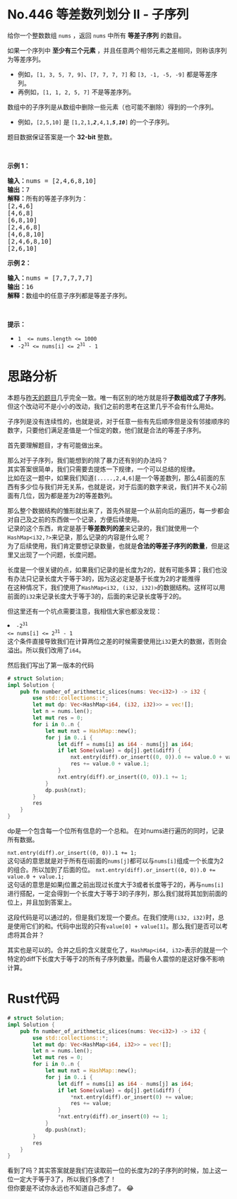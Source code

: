 # No.446 等差数列划分 II - 子序列
<p>给你一个整数数组 <code>nums</code> ，返回 <code>nums</code> 中所有 <strong>等差子序列</strong> 的数目。</p>

<p>如果一个序列中 <strong>至少有三个元素</strong> ，并且任意两个相邻元素之差相同，则称该序列为等差序列。</p>

<ul>
	<li>例如，<code>[1, 3, 5, 7, 9]</code>、<code>[7, 7, 7, 7]</code> 和 <code>[3, -1, -5, -9]</code> 都是等差序列。</li>
	<li>再例如，<code>[1, 1, 2, 5, 7]</code> 不是等差序列。</li>
</ul>

<p>数组中的子序列是从数组中删除一些元素（也可能不删除）得到的一个序列。</p>

<ul>
	<li>例如，<code>[2,5,10]</code> 是 <code>[1,2,1,<em><strong>2</strong></em>,4,1,<strong><em>5</em></strong>,<em><strong>10</strong></em>]</code> 的一个子序列。</li>
</ul>

<p>题目数据保证答案是一个 <strong>32-bit</strong> 整数。</p>

<p>&nbsp;</p>

<p><strong>示例 1：</strong></p>

<pre><strong>输入：</strong>nums = [2,4,6,8,10]
<strong>输出：</strong>7
<strong>解释：</strong>所有的等差子序列为：
[2,4,6]
[4,6,8]
[6,8,10]
[2,4,6,8]
[4,6,8,10]
[2,4,6,8,10]
[2,6,10]
</pre>

<p><strong>示例 2：</strong></p>

<pre><strong>输入：</strong>nums = [7,7,7,7,7]
<strong>输出：</strong>16
<strong>解释：</strong>数组中的任意子序列都是等差子序列。
</pre>

<p>&nbsp;</p>

<p><strong>提示：</strong></p>

<ul>
	<li><code>1&nbsp; &lt;= nums.length &lt;= 1000</code></li>
	<li><code>-2<sup>31</sup> &lt;= nums[i] &lt;= 2<sup>31</sup> - 1</code></li>
</ul>

# 思路分析
本题与[昨天的题目](./10-No.413.md)几乎完全一致。唯一有区别的地方就是将**子数组改成了子序列**。  
但这个改动可不是小小的改动，我们之前的思考在这里几乎不会有什么用处。  

子序列是没有连续性的，也就是说，对于任意一些有先后顺序但是没有邻接顺序的数字，只要他们满足差值是一个恒定的数，他们就是合法的等差子序列。

首先要理解题目，才有可能做出来。

那么对于子序列，我们能想到的除了暴力还有别的办法吗？  
其实答案很简单，我们只需要去提炼一下规律，一个可以总结的规律。  
比如在这一题中，如果我们知道`[.....,2,4,6]`是一个等差数列，那么4前面的东西有多少位与我们并无关系，也就是说，对于后面的数字来说，我们并不关心2前面有几位，因为都是差为2的等差数列。

那么整个数据结构的雏形就出来了，首先外层是一个从前向后的遍历，每一步都会对自己及之前的东西做一个记录，方便后续使用。  
记录的这个东西，肯定是基于**等差数列的差**来记录的，我们就使用一个`HashMap<i32,?>`来记录，那么记录的内容是什么呢？  
为了后续使用，我们肯定要想记录数量，也就是**合法的等差子序列的数量**，但是这里又出现了一个问题，长度问题。  

长度是一个很关键的点，如果我们记录的是长度为2的，就有可能多算；我们也没有办法只记录长度大于等于3的，因为这必定是基于长度为2的才能推得  
在这种情况下，我们使用了`HashMap<i32, (i32, i32)>`的数据结构。这样可以用前面的`i32`来记录长度大于等于3的，后面的来记录长度等于2的。

但这里还有一个坑点需要注意，我相信大家也都没发现：<li><code>-2<sup>31</sup> &lt;= nums[i] &lt;= 2<sup>31</sup> - 1</code></li>
这个条件直接导致我们在计算两位之差的时候需要使用比`i32`更大的数据，否则会溢出。所以我们改用了`i64`。

然后我们写出了第一版本的代码
```rust
# struct Solution;
impl Solution {
    pub fn number_of_arithmetic_slices(nums: Vec<i32>) -> i32 {
        use std::collections::*;
        let mut dp: Vec<HashMap<i64, (i32, i32)>> = vec![];
        let n = nums.len();
        let mut res = 0;
        for i in 0..n {
            let mut nxt = HashMap::new();
            for j in 0..i {
                let diff = nums[i] as i64 - nums[j] as i64;
                if let Some(value) = dp[j].get(&diff) {
                    nxt.entry(diff).or_insert((0, 0)).0 += value.0 + value.1;
                    res += value.0 + value.1;
                }
                nxt.entry(diff).or_insert((0, 0)).1 += 1;
            }
            dp.push(nxt);
        }
        res
    }
}
```
dp是一个包含每一个位所有信息的一个总和。
在对nums进行遍历的同时，记录所有数据。  

`nxt.entry(diff).or_insert((0, 0)).1 += 1;`  
这句话的意思就是对于所有在i前面的`nums[j]`都可以与`nums[i]`组成一个长度为2的组合。所以加到了后面的位。
`nxt.entry(diff).or_insert((0, 0)).0 += value.0 + value.1;`  
这句话的意思是如果j位置之前出现过长度大于3或者长度等于2的，再与`nums[i]`进行搭配，一定会得到一个长度大于等于3的子序列，那么我们就将其加到前面的位上，并且加到答案上。

这段代码是可以通过的，但是我们发现一个要点。在我们使用`(i32, i32)`时，总是使用它们的和。代码中出现的只有`value[0] + value[1]`。那么我们是否可以考虑将其合并？

其实也是可以的。合并之后的含义就变化了，`HashMap<i64, i32>`表示的就是一个特定的diff下长度大于等于2的所有子序列数量。而最令人震惊的是这好像不影响计算。
# Rust代码
```rust
# struct Solution;
impl Solution {
    pub fn number_of_arithmetic_slices(nums: Vec<i32>) -> i32 {
        use std::collections::*;
        let mut dp: Vec<HashMap<i64, i32>> = vec![];
        let n = nums.len();
        let mut res = 0;
        for i in 0..n {
            let mut nxt = HashMap::new();
            for j in 0..i {
                let diff = nums[i] as i64 - nums[j] as i64;
                if let Some(value) = dp[j].get(&diff) {
                    *nxt.entry(diff).or_insert(0) += value;
                    res += value;
                }
                *nxt.entry(diff).or_insert(0) += 1;
            }
            dp.push(nxt);
        }
        res
    }
}
```
看到了吗？其实答案就是我们在读取前一位的长度为2的子序列的时候，加上这一位一定大于等于3了，所以我们多虑了！  
但你要是不试你永远也不知道自己多虑了。 😂
